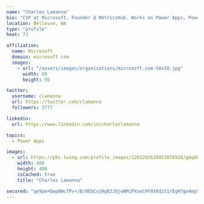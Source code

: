 ```yaml
---
name: "Charles Lamanna"
bio: "CVP at Microsoft, Founder @ MetricsHub. Works on Power Apps, Power Automate, Power Virtual Agent, Common Data Service and Dynamics 365."
location: Bellevue, WA
type: "profile"
heat: 72

affiliation:
  name: Microsoft
  domain: microsoft.com
  images:
    - url: "/assets/images/organizations/microsoft.com-50x50.jpg"
      width: 50
      height: 50

twitter:
  username: clamanna
  url: https://twitter.com/clamanna
  followers: 3777

linkedin:
  url: https://www.linkedin.com/in/charleslamanna

topics:
  - Power Apps

images:
  - url: https://pbs.twimg.com/profile_images/1263202626922876928/g6qGbHZ-_400x400.jpg
    width: 400
    height: 400
    isCached: true
    title: "Charles Lamanna"

secured: "qe9pm+Qwp8Wc7Pv+/B/0EbCujHgBJJQjwNMiPXseCHY8X8dz51rEgH7go4epSvQvWCRUWLxkQ0BzIAd6g+y2J7OAYWRPC83Y8AJkgPMBX0O6ugQgtQkMF5ky6vp0HUqciHP6KqVAD5eRBaxyFUN/9isDDhRs6VURv5FOs/iYDa0+4GFEx4VSwGoD0XElXCiLGL0Q9hwkLyfKYz2GCQl/FZotYzKdyKmIP1bg/45vDeUrYYPuzrhjhUxSniWJBVKxt3LO/4iI4rXLUIY+wYm5NfCIxG7Ue96+0bM0xgj/sH2tlkdhtHuLG61K7ZqyLBPyxw5kQYUQdMYrdkjqdDEGk1JvJ8gsSvwtmQVSrpe6YTeKHtumfp4jWKd0LLWkuiE83PWH/ODghESMXB1aaaO/Aw5qxkJNmZyawnrSJ9EnrxI=;9Ic2SIjkECuVcC/JOhKqmg=="
---
```


